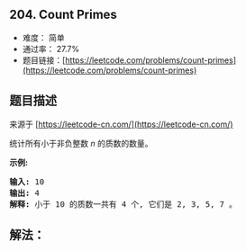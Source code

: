 ## 204. Count Primes

- 难度： 简单
- 通过率： 27.7%
- 题目链接：[https://leetcode.com/problems/count-primes](https://leetcode.com/problems/count-primes)


## 题目描述

来源于 [https://leetcode-cn.com/](https://leetcode-cn.com/)

<p>统计所有小于非负整数&nbsp;<em>n&nbsp;</em>的质数的数量。</p>

<p><strong>示例:</strong></p>

<pre><strong>输入:</strong> 10
<strong>输出:</strong> 4
<strong>解释:</strong> 小于 10 的质数一共有 4 个, 它们是 2, 3, 5, 7 。
</pre>


## 解法：